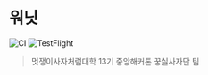 # 워닛

![CI](https://github.com/dohyeoplim/WONNIT/actions/workflows/ci.yml/badge.svg)
![TestFlight](https://img.shields.io/badge/TestFlight-v1-0470b9?logo=app-store&logoColor=white)

> 멋쟁이사자처럼대학 13기 중앙해커톤 꿍실사자단 팀

